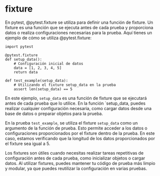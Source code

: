 # fixture
En pytest, @pytest.fixture se utiliza para definir una función de fixture. Un fixture es una función que se ejecuta antes de cada prueba y proporciona datos o realiza configuraciones necesarias para la prueba.
Aquí tienes un ejemplo de cómo se utiliza @pytest.fixture:

```
import pytest

@pytest.fixture
def setup_data():
    # Configuración inicial de datos
    data = [1, 2, 3, 4, 5]
    return data

def test_example(setup_data):
    # Utilizando el fixture setup_data en la prueba
    assert len(setup_data) == 5
```

En este ejemplo, `setup_data` es una función de fixture que se ejecutará antes de cada prueba que lo utilice. En la función `setup_data, puedes realizar cualquier configuración necesaria, como cargar datos desde una base de datos o preparar objetos para la prueba.

En la prueba `test_example`, se utiliza el fixture `setup_data` como un argumento de la función de prueba. Esto permite acceder a los datos o configuraciones proporcionados por el fixture dentro de la prueba. En este caso, estamos verificando que la longitud de los datos proporcionados por el fixture sea igual a 5.

Los fixtures son útiles cuando necesitas realizar tareas repetitivas de configuración antes de cada prueba, como inicializar objetos o cargar datos. Al utilizar fixtures, puedes mantener tu código de prueba más limpio y modular, ya que puedes reutilizar la configuración en varias pruebas.
